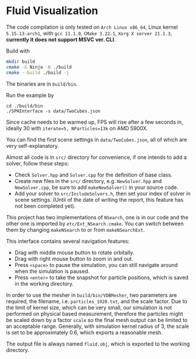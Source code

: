 # Fluid Visualization

The code compilation is only tested on `Arch Linux x86_64`, Linux kernel `5.15.13-arch1`, with `gcc 11.1.0`, `CMake 3.22.1`, `Xorg X server 21.1.3`, **currently it does not support MSVC ver. CLI**.

Build with
```bash
mkdir build
cmake -G Ninja -B ./build
cmake --build ./build -j
```

The binaries are in `build/bin`.

Run the example by

```  
cd ./build/bin
./SPHInterface -s data/TwoCubes.json
```

Since cache needs to be warmed up, FPS will rise after a few seconds in, ideally 30 with `iterate=5, NParticles=13k` on AMD 5900X.

You can find the first scene settings in `data/TwoCubes.json`, all of which are very self-explanatory.

Almost all code is in `src/` directory for convenience, if one intends to add a solver, follow these steps:

- Check `Solver.hpp` and `Solver.cpp` for the definition of base class.
- Create new files in the `src/` directory, e.g. `NewSolver.hpp` and `NewSolver.cpp`, be sure to add `makeNewSolver()` in your source code.
- Add your solver to `src/IncludeSolvers.h`, then set your index of solver in scene settings. (Until of the date of writing the report, this feature has not been completed yet).

This project has two implementations of `NSearch`, one is in our code and the other one is imported by `etc/Ext_NSearch.cmake`.
You can switch between them by changing `makeNSearch` to or from `makeNSearchExt`.

This interface contains several navigation features:

- Drag with middle mouse button to rotate orbitally.
- Drag with right mouse button to zoom in and out.
- Press `<space>` to pause the simulation, you can still navigate around when the simulation is paused.
- Press `<enter>` to take the snapshot for particle positions, which is saved in the working directory.

In order to use the mesher in `build/bin/VDBMesher`, two parameters are required, the filename, i.e. `particles_1920.txt`, and the scale factor. Due to the limit of kernel size, which can be very small, our simulation is not performed on physical based measurement, therefore the particles might be scaled down by a factor `scale` so the final mesh output can be limited to an acceptable range. Generally, with simulation kernel radius of $3$, the scale is set to be approximately $0.6$, which exports a reasonable mesh.

The output file is always named `fluid.obj`, which is exported to the working directory.
